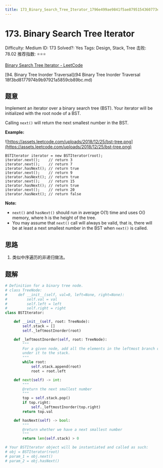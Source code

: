 ```yaml
---
title: 173_Binary_Search_Tree_Iterator_1796e499ae9841f5ae8795154360773e
---
```


# 173. Binary Search Tree Iterator

Difficulty: Medium
ID: 173
Solved?: Yes
Tags: Design, Stack, Tree
击败: 78.02
推荐指数: ⭐⭐⭐

[Binary Search Tree Iterator - LeetCode](https://leetcode.com/problems/binary-search-tree-iterator/)

[94. Binary Tree Inorder Traversal](94 Binary Tree Inorder Traversal 18f3bd8177974b9b97921a5859cb89bc.md) 

## 题意

Implement an iterator over a binary search tree (BST). Your iterator will be initialized with the root node of a BST.

Calling `next()` will return the next smallest number in the BST.

**Example:**

![https://assets.leetcode.com/uploads/2018/12/25/bst-tree.png](https://assets.leetcode.com/uploads/2018/12/25/bst-tree.png)

```
BSTIterator iterator = new BSTIterator(root);
iterator.next();    // return 3
iterator.next();    // return 7
iterator.hasNext(); // return true
iterator.next();    // return 9
iterator.hasNext(); // return true
iterator.next();    // return 15
iterator.hasNext(); // return true
iterator.next();    // return 20
iterator.hasNext(); // return false

```

**Note:**

- `next()` and `hasNext()` should run in average O(1) time and uses O() memory, where h is the height of the tree.
- You may assume that `next()` call will always be valid, that is, there will be at least a next smallest number in the BST when `next()` is called.

## 思路

1. 类似中序遍历的非递归做法。

## 题解

```python
# Definition for a binary tree node.
# class TreeNode:
#     def __init__(self, val=0, left=None, right=None):
#         self.val = val
#         self.left = left
#         self.right = right
class BSTIterator:

    def __init__(self, root: TreeNode):
        self.stack = []
        self._leftmostInorder(root)

    def _leftmostInorder(self, root: TreeNode):
        """
        For a given node, add all the elements in the leftmost branch of the tree
        under it to the stack.
        """
        while root:
            self.stack.append(root)
            root = root.left

    def next(self) -> int:
        """
        @return the next smallest number
        """
        top = self.stack.pop()
        if top.right:
            self._leftmostInorder(top.right)
        return top.val

    def hasNext(self) -> bool:
        """
        @return whether we have a next smallest number
        """
        return len(self.stack) > 0

# Your BSTIterator object will be instantiated and called as such:
# obj = BSTIterator(root)
# param_1 = obj.next()
# param_2 = obj.hasNext()
```